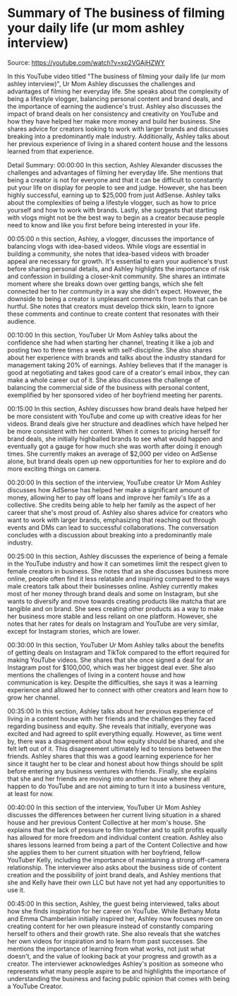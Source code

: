 # Summary of The business of filming your daily life (ur mom ashley interview)

Source: https://youtube.com/watch?v=xp2VGAjHZWY

In this YouTube video titled "The business of filming your daily life (ur mom ashley interview)", Ur Mom Ashley discusses the challenges and advantages of filming her everyday life. She speaks about the complexity of being a lifestyle vlogger, balancing personal content and brand deals, and the importance of earning the audience's trust. Ashley also discusses the impact of brand deals on her consistency and creativity on YouTube and how they have helped her make more money and build her business. She shares advice for creators looking to work with larger brands and discusses breaking into a predominantly male industry. Additionally, Ashley talks about her previous experience of living in a shared content house and the lessons learned from that experience.

Detail Summary: 
00:00:00
In this section, Ashley Alexander discusses the challenges and advantages of filming her everyday life. She mentions that being a creator is not for everyone and that it can be difficult to constantly put your life on display for people to see and judge. However, she has been highly successful, earning up to $25,000 from just AdSense. Ashley talks about the complexities of being a lifestyle vlogger, such as how to price yourself and how to work with brands. Lastly, she suggests that starting with vlogs might not be the best way to begin as a creator because people need to know and like you first before being interested in your life.

00:05:00
n this section, Ashley, a vlogger, discusses the importance of balancing vlogs with idea-based videos. While vlogs are essential in building a community, she notes that idea-based videos with broader appeal are necessary for growth. It's essential to earn your audience's trust before sharing personal details, and Ashley highlights the importance of risk and confession in building a closer-knit community. She shares an intimate moment where she breaks down over getting bangs, which she felt connected her to her community in a way she didn't expect. However, the downside to being a creator is unpleasant comments from trolls that can be hurtful. She notes that creators must develop thick skin, learn to ignore these comments and continue to create content that resonates with their audience.

00:10:00
In this section, YouTuber Ur Mom Ashley talks about the confidence she had when starting her channel, treating it like a job and posting two to three times a week with self-discipline. She also shares about her experience with brands and talks about the industry standard for management taking 20% of earnings. Ashley believes that if the manager is good at negotiating and takes good care of a creator's email inbox, they can make a whole career out of it. She also discusses the challenge of balancing the commercial side of the business with personal content, exemplified by her sponsored video of her boyfriend meeting her parents.

00:15:00
In this section, Ashley discusses how brand deals have helped her be more consistent with YouTube and come up with creative ideas for her videos. Brand deals give her structure and deadlines which have helped her be more consistent with her content. When it comes to pricing herself for brand deals, she initially highballed brands to see what would happen and eventually got a gauge for how much she was worth after doing it enough times. She currently makes an average of $2,000 per video on AdSense alone, but brand deals open up new opportunities for her to explore and do more exciting things on camera.

00:20:00
In this section of the interview, YouTube creator Ur Mom Ashley discusses how AdSense has helped her make a significant amount of money, allowing her to pay off loans and improve her family's life as a collective. She credits being able to help her family as the aspect of her career that she's most proud of. Ashley also shares advice for creators who want to work with larger brands, emphasizing that reaching out through events and DMs can lead to successful collaborations. The conversation concludes with a discussion about breaking into a predominantly male industry.

00:25:00
In this section, Ashley discusses the experience of being a female in the YouTube industry and how it can sometimes limit the respect given to female creators in business. She notes that as she discusses business more online, people often find it less relatable and inspiring compared to the ways male creators talk about their businesses online. Ashley currently makes most of her money through brand deals and some on Instagram, but she wants to diversify and move towards creating products like matcha that are tangible and on brand. She sees creating other products as a way to make her business more stable and less reliant on one platform. However, she notes that her rates for deals on Instagram and YouTube are very similar, except for Instagram stories, which are lower.

00:30:00
In this section, YouTuber Ur Mom Ashley talks about the benefits of getting deals on Instagram and TikTok compared to the effort required for making YouTube videos. She shares that she once signed a deal for an Instagram post for $100,000, which was her biggest deal ever. She also mentions the challenges of living in a content house and how communication is key. Despite the difficulties, she says it was a learning experience and allowed her to connect with other creators and learn how to grow her channel.

00:35:00
In this section, Ashley talks about her previous experience of living in a content house with her friends and the challenges they faced regarding business and equity. She reveals that initially, everyone was excited and had agreed to split everything equally. However, as time went by, there was a disagreement about how equity should be shared, and she felt left out of it. This disagreement ultimately led to tensions between the friends. Ashley shares that this was a good learning experience for her since it taught her to be clear and honest about how things should be split before entering any business ventures with friends. Finally, she explains that she and her friends are moving into another house where they all happen to do YouTube and are not aiming to turn it into a business venture, at least for now.

00:40:00
In this section of the interview, YouTuber Ur Mom Ashley discusses the differences between her current living situation in a shared house and her previous Content Collective at her mom's house. She explains that the lack of pressure to film together and to split profits equally has allowed for more freedom and individual content creation. Ashley also shares lessons learned from being a part of the Content Collective and how she applies them to her current situation with her boyfriend, fellow YouTuber Kelly, including the importance of maintaining a strong off-camera relationship. The interviewer also asks about the business side of content creation and the possibility of joint brand deals, and Ashley mentions that she and Kelly have their own LLC but have not yet had any opportunities to use it.

00:45:00
In this section, Ashley, the guest being interviewed, talks about how she finds inspiration for her career on YouTube. While Bethany Mota and Emma Chamberlain initially inspired her, Ashley now focuses more on creating content for her own pleasure instead of constantly comparing herself to others and their growth rate. She also reveals that she watches her own videos for inspiration and to learn from past successes. She mentions the importance of learning from what works, not just what doesn't, and the value of looking back at your progress and growth as a creator. The interviewer acknowledges Ashley's position as someone who represents what many people aspire to be and highlights the importance of understanding the business and facing public opinion that comes with being a YouTube Creator.

